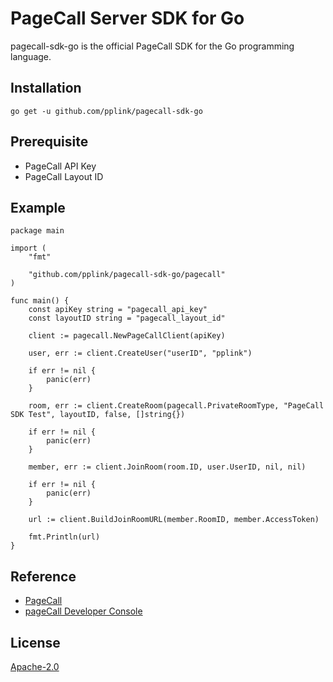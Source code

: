 # PageCall Server SDK for Go

pagecall-sdk-go is the official PageCall SDK for the Go programming language.

## Installation
```go get -u github.com/pplink/pagecall-sdk-go```

## Prerequisite
- PageCall API Key
- PageCall Layout ID

## Example
```
package main

import (
	"fmt"

	"github.com/pplink/pagecall-sdk-go/pagecall"
)

func main() {
	const apiKey string = "pagecall_api_key"
	const layoutID string = "pagecall_layout_id"

	client := pagecall.NewPageCallClient(apiKey)

	user, err := client.CreateUser("userID", "pplink")

	if err != nil {
		panic(err)
	}

	room, err := client.CreateRoom(pagecall.PrivateRoomType, "PageCall SDK Test", layoutID, false, []string{})

	if err != nil {
		panic(err)
	}

	member, err := client.JoinRoom(room.ID, user.UserID, nil, nil)

	if err != nil {
		panic(err)
	}

	url := client.BuildJoinRoomURL(member.RoomID, member.AccessToken)

	fmt.Println(url)
}

```

## Reference

- [PageCall](https://pagecall.net/)
- [pageCall Developer Console](https://console.pagecall.net/)

## License
[Apache-2.0](./LICENSE)